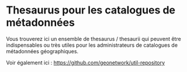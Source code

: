 # Thesaurus pour les catalogues de métadonnées

Vous trouverez ici un ensemble de thesaurus / thesaurii qui peuvent être indispensables ou très utiles pour les administrateurs de catalogues de métadonnées géographiques.

Voir également ici :  https://github.com/geonetwork/util-repository
